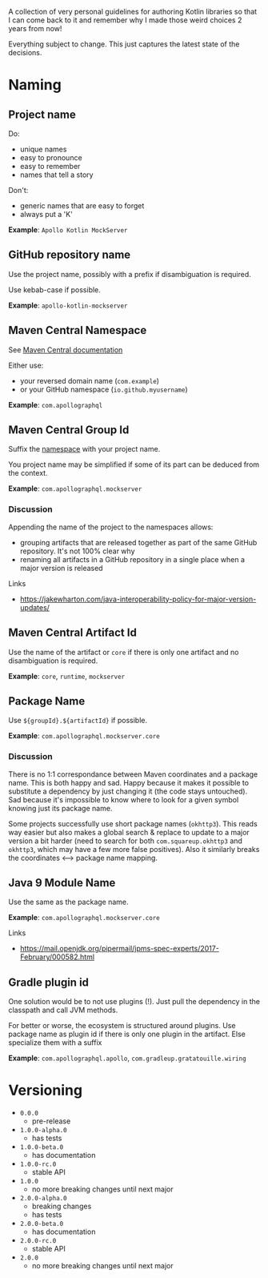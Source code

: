 A collection of very personal guidelines for authoring Kotlin libraries so that I can come back to it and remember why I made those weird choices 2 years from now!

Everything subject to change. This just captures the latest state of the decisions.

# Naming

## Project name

Do:

* unique names
* easy to pronounce
* easy to remember
* names that tell a story

Don't:

* generic names that are easy to forget
* always put a 'K'

**Example**: `Apollo Kotlin MockServer`

## GitHub repository name

Use the project name, possibly with a prefix if disambiguation is required.

Use kebab-case if possible.

**Example**: `apollo-kotlin-mockserver`

## Maven Central Namespace

See [Maven Central documentation](https://central.sonatype.org/register/namespace/)

Either use:

* your reversed domain name (`com.example`)
* or your GitHub namespace (`io.github.myusername`)

**Example**: `com.apollographql`

## Maven Central Group Id

Suffix the [namespace](#maven-central-namespace) with your project name. 

You project name may be simplified if some of its part can be deduced from the context.

**Example**: `com.apollographql.mockserver`

### Discussion

Appending the name of the project to the namespaces allows:

* grouping artifacts that are released together as part of the same GitHub repository. It's not 100% clear why 
* renaming all artifacts in a GitHub repository in a single place when a major version is released

Links
* https://jakewharton.com/java-interoperability-policy-for-major-version-updates/

## Maven Central Artifact Id

Use the name of the artifact or `core` if there is only one artifact and no disambiguation is required.

**Example**: `core`, `runtime`, `mockserver`

## Package Name

Use `${groupId}.${artifactId}` if possible.

**Example**: `com.apollographql.mockserver.core`

### Discussion

There is no 1:1 correspondance between Maven coordinates and a package name. This is both happy and sad. Happy because it makes it possible to substitute a dependency by just changing it (the code stays untouched). Sad because it's impossible to know where to look for a given symbol knowing just its package name.

Some projects successfully use short package names (`okhttp3`). This reads way easier but also makes a global search & replace to update to a major version a bit harder (need to search for both `com.squareup.okhttp3` and `okhttp3`, which may have a few more false positives). Also it similarly breaks the coordinates <--> package name mapping.

## Java 9 Module Name

Use the same as the package name.

**Example**: `com.apollographql.mockserver.core`

Links
* https://mail.openjdk.org/pipermail/jpms-spec-experts/2017-February/000582.html

## Gradle plugin id

One solution would be to not use plugins (!). Just pull the dependency in the classpath and call JVM methods. 

For better or worse, the ecosystem is structured around plugins. Use package name as plugin id if there is only one plugin in the artifact. Else specialize them with a suffix

**Example**: `com.apollographql.apollo`, `com.gradleup.gratatouille.wiring`

# Versioning

* `0.0.0` 
  * pre-release
* `1.0.0-alpha.0`
  * has tests
* `1.0.0-beta.0`
  * has documentation
* `1.0.0-rc.0`
  * stable API
* `1.0.0`
  * no more breaking changes until next major
* `2.0.0-alpha.0`
  * breaking changes
  * has tests
* `2.0.0-beta.0`
  * has documentation
* `2.0.0-rc.0`
  * stable API
* `2.0.0`
  * no more breaking changes until next major


